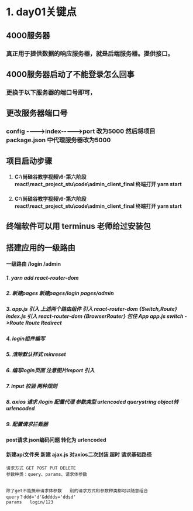 # 1. day01关键点
## 4000服务器
   ### 真正用于提供数据的响应服务器，就是后端服务器。提供接口。
##  4000服务器启动了不能登录怎么回事
   ###  更换于以下服务器的端口号即可，
##  更改服务器端口号
   ###  config ---->index----->port 改为5000  然后将项目package.json  中代理服务器改为5000
## 项目启动步骤    
   1. ####  C:\尚硅谷教学视频\6-第六阶段react\react_project_stu\code\admin_client_final   终端打开   yarn start
   2. ####  C:\尚硅谷教学视频\6-第六阶段react\react_project_stu\code\admin_client_final 终端打开   yarn start
## 终端软件可以用  terminus   老师给过安装包

##  搭建应用的一级路由
   #### 一级路由   /login   /admin
   ##### 1. yarn add react-router-dom
   ##### 2. 新建pages   新建pages/login   pages/admin 
   ##### 3. app.js   引入 上述两个路由组件    引入  react-router-dom  {Switch,Route} index.js   引入  react-router-dom   {BrowserRouter}    包住  App  app.js   switch ->Route   Route Redirect
   ##### 4. login组件编写  
   ##### 5. 清除默认样式  minreset  
   ##### 6. 编写login页面  注意图片import 引入
   ##### 7. input   校验   两种规则
   ##### 8. axios 请求 /login  配置代理   参数类型 urlencoded  querystring  object转urlencoded
   ##### 9. 配置请求拦截器
   ####   post请求  json编码问题   转化为   urlencoded  
   ####   新建api文件夹    新建  ajax.js   对axios二次封装   超时  请求基础路径

    请求方式 GET POST PUT DELETE 
    参数种类：query、params、请求体参数


    除了get不能携带请求体参数   别的请求方式和参数种类都可以随意组合
    query？ddd='d'&dddds='ddsd'
    params   login/123